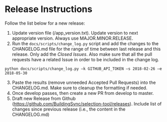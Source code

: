 # Release Instructions

Follow the list below for a new release:

1. Update version file (/app_version.txt). Update version to next appropriate version. Always use MAJOR.MINOR.RELEASE.
2. Run the ``docs/scripts/change_log.py`` script and add the changes to the CHANGELOG.md file for the range of time between last release and this release. Only add the *Closed Issues*. Also make sure that all the pull requests have a related Issue in order to be included in the change log.

```
python docs/scripts/change_log.py –k GITHUB_API_TOKEN –s 2018-02-26 –e 2018-05-30
```

3. Paste the results (remove unneeded Accepted Pull Requests) into the CHANGELOG.md. Make sure to cleanup the formatting if needed.
4. Once develop passes, then create a new PR from develop to master.
5. Draft new Release from Github (https://github.com/BuildingSync/selection-tool/releases). Include list of changes since previous release (i.e., the content in the CHANGELOG.md)

